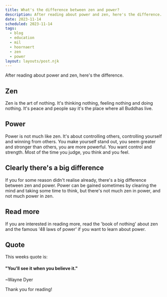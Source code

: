 ```yaml
---
title: What's the difference between zen and power?
description: After reading about power and zen, here's the difference.
date: 2023-11-14
scheduled: 2023-11-14
tags:
  - blog
  - education
  - mil
  - hoornaert
  - zen
  - power
layout: layouts/post.njk
---
```

After reading about power and zen, here's the difference.

## Zen

Zen is the art of nothing. It's thinking nothing, feeling nothing and doing nothing. It's peace and people say it's the place where all Buddhas live.

## Power

Power is not much like zen. It's about controlling others, controlling yourself and winning from others. You make yourself stand out, you seem greater and stronger than others, you are more powerful. You want control and strength. Most of the time you judge, you think and you feel.

## Clearly there's a big difference

If you for some reason didn't realise already, there's a big difference between zen and power. Power can be gained sometimes by clearing the mind and taking some time to think, but there's not much zen in power, and not much power in zen.

## Read more

If you are interested in reading more, read the 'book of nothing' about zen and the famous '48 laws of power' if you want to learn about power.

## Quote

This weeks quote is:

#### "You'll see it when you believe it."

~Wayne Dyer

Thank you for reading!
